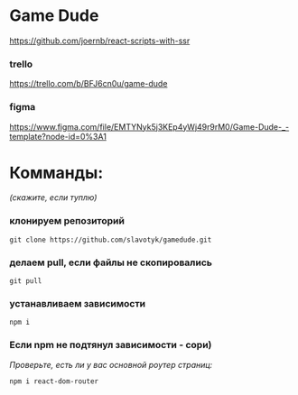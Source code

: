 # Game Dude
https://github.com/joernb/react-scripts-with-ssr
### trello
https://trello.com/b/BFJ6cn0u/game-dude

### figma
https://www.figma.com/file/EMTYNyk5j3KEp4yWj49r9rM0/Game-Dude-_-template?node-id=0%3A1

# Комманды:
*(скажите, если туплю)*

### клонируем репозиторий
```
git clone https://github.com/slavotyk/gamedude.git
```

### делаем pull, если файлы не скопировались
```
git pull
```

### устанавливаем зависимости
```
npm i
```


### Если npm не подтянул зависимости - сори)

*Проверьте, есть ли у вас основной роутер страниц:*

```
npm i react-dom-router 
```
